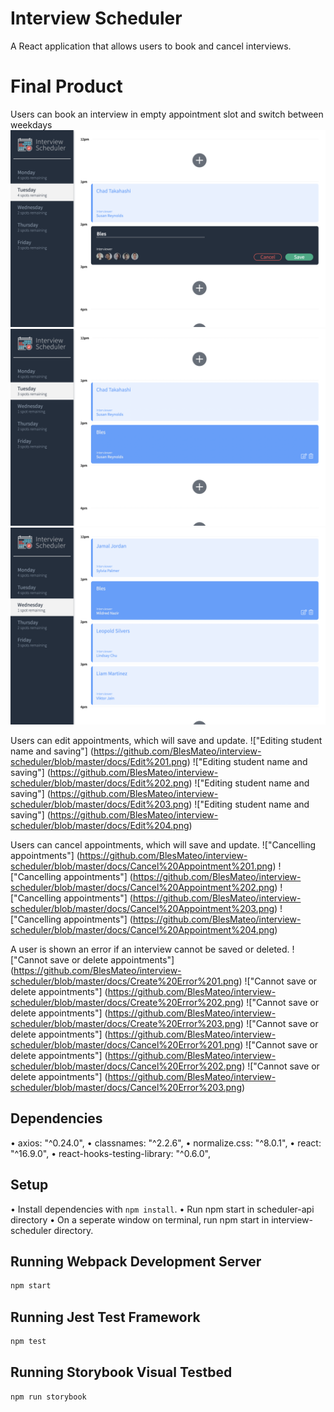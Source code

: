# Interview Scheduler

A React application that allows users to book and cancel interviews.

# Final Product

Users can book an interview in empty appointment slot and switch between weekdays
!["Booking and Switching Interviews"](https://github.com/BlesMateo/interview-scheduler/blob/master/docs/Create%20and%20Switch%201.png)
!["Booking and Switching Interviews"](https://github.com/BlesMateo/interview-scheduler/blob/master/docs/Create%20and%20Switch%202.png)
!["Booking and Switching Interviews"](https://github.com/BlesMateo/interview-scheduler/blob/master/docs/Create%20and%20Switch%203.png)

Users can edit appointments, which will save and update.
!["Editing student name and saving"]
(https://github.com/BlesMateo/interview-scheduler/blob/master/docs/Edit%201.png)
!["Editing student name and saving"]
(https://github.com/BlesMateo/interview-scheduler/blob/master/docs/Edit%202.png)
!["Editing student name and saving"]
(https://github.com/BlesMateo/interview-scheduler/blob/master/docs/Edit%203.png)
!["Editing student name and saving"]
(https://github.com/BlesMateo/interview-scheduler/blob/master/docs/Edit%204.png)

Users can cancel appointments, which will save and update.
!["Cancelling appointments"]
(https://github.com/BlesMateo/interview-scheduler/blob/master/docs/Cancel%20Appointment%201.png)
!["Cancelling appointments"]
(https://github.com/BlesMateo/interview-scheduler/blob/master/docs/Cancel%20Appointment%202.png)
!["Cancelling appointments"]
(https://github.com/BlesMateo/interview-scheduler/blob/master/docs/Cancel%20Appointment%203.png)
!["Cancelling appointments"]
(https://github.com/BlesMateo/interview-scheduler/blob/master/docs/Cancel%20Appointment%204.png)

A user is shown an error if an interview cannot be saved or deleted.
!["Cannot save or delete appointments"]
(https://github.com/BlesMateo/interview-scheduler/blob/master/docs/Create%20Error%201.png)
!["Cannot save or delete appointments"]
(https://github.com/BlesMateo/interview-scheduler/blob/master/docs/Create%20Error%202.png)
!["Cannot save or delete appointments"]
(https://github.com/BlesMateo/interview-scheduler/blob/master/docs/Create%20Error%203.png)
!["Cannot save or delete appointments"]
(https://github.com/BlesMateo/interview-scheduler/blob/master/docs/Cancel%20Error%201.png)
!["Cannot save or delete appointments"]
(https://github.com/BlesMateo/interview-scheduler/blob/master/docs/Cancel%20Error%202.png)
!["Cannot save or delete appointments"]
(https://github.com/BlesMateo/interview-scheduler/blob/master/docs/Cancel%20Error%203.png)

## Dependencies

• axios: "^0.24.0",
• classnames: "^2.2.6",
• normalize.css: "^8.0.1",
• react: "^16.9.0",
• react-hooks-testing-library: "^0.6.0",

## Setup

• Install dependencies with `npm install`.
• Run npm start in scheduler-api directory
• On a seperate window on terminal, run npm start in interview-scheduler directory.

## Running Webpack Development Server

```sh
npm start
```

## Running Jest Test Framework

```sh
npm test
```

## Running Storybook Visual Testbed

```sh
npm run storybook
```
